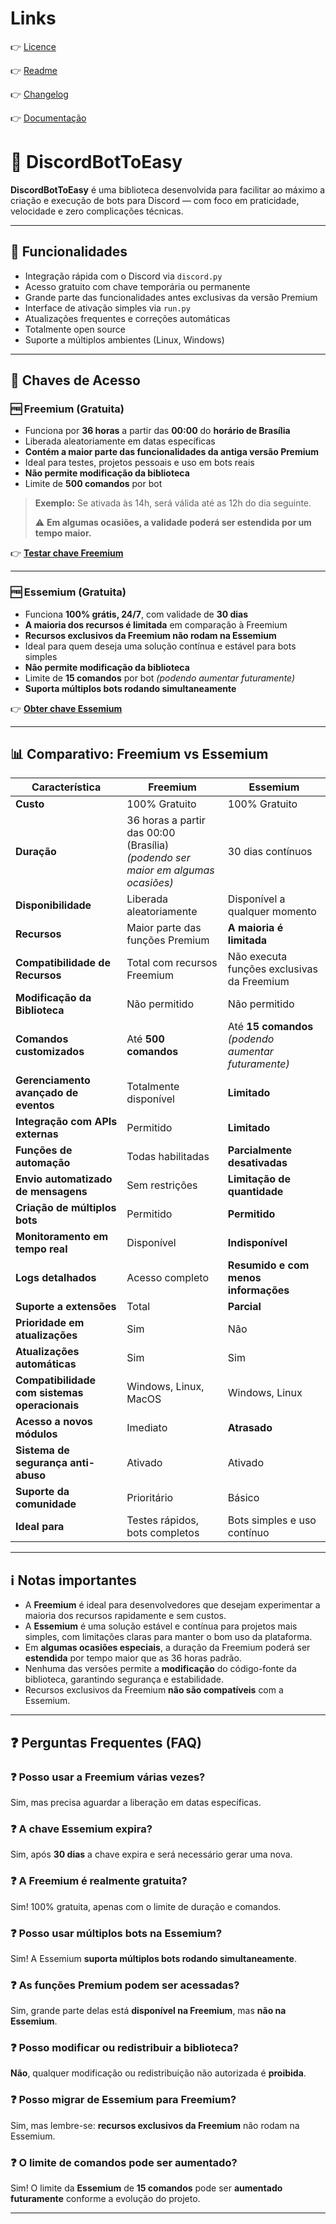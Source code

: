 # Links  
👉 [Licence](https://github.com/Azurion-luau/DiscordToEasy/blob/main/LICENSE.md)  

👉 [Readme](https://github.com/Azurion-luau/DiscordToEasy/blob/main/README.md)  

👉 [Changelog](https://github.com/Azurion-luau/DiscordToEasy/blob/main/CHANGELOG.md)  

👉 [Documentação](https://github.com/Azurion-luau/DiscordToEasy/blob/main/DOC.md)

# 🤖 DiscordBotToEasy  

**DiscordBotToEasy** é uma biblioteca desenvolvida para facilitar ao máximo a criação e execução de bots para Discord — com foco em praticidade, velocidade e zero complicações técnicas.  

---  

## 🚀 Funcionalidades  

- Integração rápida com o Discord via `discord.py`  
- Acesso gratuito com chave temporária ou permanente  
- Grande parte das funcionalidades antes exclusivas da versão Premium  
- Interface de ativação simples via `run.py`  
- Atualizações frequentes e correções automáticas  
- Totalmente open source  
- Suporte a múltiplos ambientes (Linux, Windows)  

---  

## 🔑 Chaves de Acesso  

### 🆓 Freemium (Gratuita)  

- Funciona por **36 horas** a partir das **00:00** do **horário de Brasília**  
- Liberada aleatoriamente em datas específicas  
- **Contém a maior parte das funcionalidades da antiga versão Premium**  
- Ideal para testes, projetos pessoais e uso em bots reais  
- **Não permite modificação da biblioteca**  
- Limite de **500 comandos** por bot  

> **Exemplo:** Se ativada às 14h, será válida até as 12h do dia seguinte.  
>  
> ⚠️ **Em algumas ocasiões, a validade poderá ser estendida por um tempo maior.**  

👉 [**Testar chave Freemium**](https://discordbottoeasy.netlify.app/freemium/index.html)  

---  

### 🆓 Essemium (Gratuita)  

- Funciona **100% grátis, 24/7**, com validade de **30 dias**  
- **A maioria dos recursos é limitada** em comparação à Freemium  
- **Recursos exclusivos da Freemium não rodam na Essemium**  
- Ideal para quem deseja uma solução contínua e estável para bots simples  
- **Não permite modificação da biblioteca**  
- Limite de **15 comandos** por bot *(podendo aumentar futuramente)*  
- **Suporta múltiplos bots rodando simultaneamente**  

👉 [**Obter chave Essemium**](https://discordbottoeasy.netlify.app/essemium/index.html)  

---  

## 📊 Comparativo: Freemium vs Essemium  

| Característica                                      | **Freemium**                          | **Essemium**                        |
|----------------------------------------------------|---------------------------------------|-------------------------------------|
| **Custo**                                         | 100% Gratuito                        | 100% Gratuito                      |
| **Duração**                                       | 36 horas a partir das 00:00 (Brasília) <br> *(podendo ser maior em algumas ocasiões)* | 30 dias contínuos                  |
| **Disponibilidade**                               | Liberada aleatoriamente               | Disponível a qualquer momento      |
| **Recursos**                                      | Maior parte das funções Premium      | **A maioria é limitada**           |
| **Compatibilidade de Recursos**                   | Total com recursos Freemium          | Não executa funções exclusivas da Freemium |
| **Modificação da Biblioteca**                     | Não permitido                        | Não permitido                      |
| **Comandos customizados**                         | Até **500 comandos**                 | Até **15 comandos** *(podendo aumentar futuramente)* |
| **Gerenciamento avançado de eventos**             | Totalmente disponível                | **Limitado**                       |
| **Integração com APIs externas**                  | Permitido                            | **Limitado**                       |
| **Funções de automação**                          | Todas habilitadas                    | **Parcialmente desativadas**       |
| **Envio automatizado de mensagens**               | Sem restrições                       | **Limitação de quantidade**        |
| **Criação de múltiplos bots**                     | Permitido                            | **Permitido**                     |
| **Monitoramento em tempo real**                   | Disponível                           | **Indisponível**                   |
| **Logs detalhados**                               | Acesso completo                      | **Resumido e com menos informações** |
| **Suporte a extensões**                           | Total                                 | **Parcial**                        |
| **Prioridade em atualizações**                    | Sim                                   | Não                                 |
| **Atualizações automáticas**                      | Sim                                   | Sim                                 |
| **Compatibilidade com sistemas operacionais**     | Windows, Linux, MacOS                | Windows, Linux                     |
| **Acesso a novos módulos**                        | Imediato                              | **Atrasado**                       |
| **Sistema de segurança anti-abuso**               | Ativado                               | Ativado                             |
| **Suporte da comunidade**                         | Prioritário                           | Básico                              |
| **Ideal para**                                    | Testes rápidos, bots completos       | Bots simples e uso contínuo        |

---  

## ℹ️ Notas importantes  

- A **Freemium** é ideal para desenvolvedores que desejam experimentar a maioria dos recursos rapidamente e sem custos.  
- A **Essemium** é uma solução estável e contínua para projetos mais simples, com limitações claras para manter o bom uso da plataforma.  
- Em **algumas ocasiões especiais**, a duração da Freemium poderá ser **estendida** por tempo maior que as 36 horas padrão.  
- Nenhuma das versões permite a **modificação** do código-fonte da biblioteca, garantindo segurança e estabilidade.  
- Recursos exclusivos da Freemium **não são compatíveis** com a Essemium.  

---  

## ❓ Perguntas Frequentes (FAQ)  

### ❓ Posso usar a Freemium várias vezes?  
Sim, mas precisa aguardar a liberação em datas específicas.  

### ❓ A chave Essemium expira?  
Sim, após **30 dias** a chave expira e será necessário gerar uma nova.  

### ❓ A Freemium é realmente gratuita?  
Sim! 100% gratuita, apenas com o limite de duração e comandos.  

### ❓ Posso usar múltiplos bots na Essemium?  
Sim! A Essemium **suporta múltiplos bots rodando simultaneamente**.  

### ❓ As funções Premium podem ser acessadas?  
Sim, grande parte delas está **disponível na Freemium**, mas **não na Essemium**.  

### ❓ Posso modificar ou redistribuir a biblioteca?  
**Não**, qualquer modificação ou redistribuição não autorizada é **proibida**.  

### ❓ Posso migrar de Essemium para Freemium?  
Sim, mas lembre-se: **recursos exclusivos da Freemium** não rodam na Essemium.  

### ❓ O limite de comandos pode ser aumentado?  
Sim! O limite da **Essemium** de **15 comandos** pode ser **aumentado futuramente** conforme a evolução do projeto.  

---

